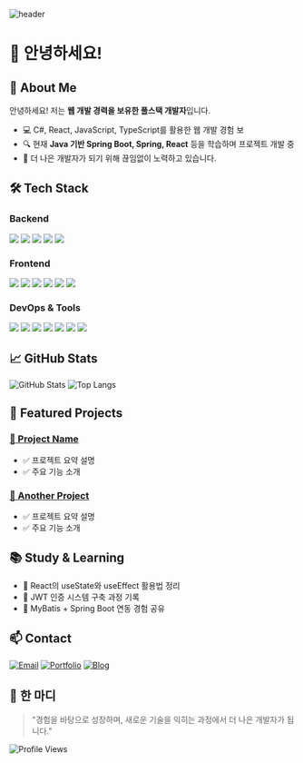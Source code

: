 ![header](https://capsule-render.vercel.app/api?type=waving&amp;color=gradient&amp;customColorList=10&amp;height=200&amp;text=000flag's%20GITHUB&amp;fontSize=50&amp;animation=twinkling&amp;fontAlign=68&amp;fontAlignY=36)

# 👋 안녕하세요!

## 🚀 About Me
안녕하세요! 저는 **웹 개발 경력을 보유한 풀스택 개발자**입니다.
- 💻 C#, React, JavaScript, TypeScript를 활용한 웹 개발 경험 보
- 🔍 현재 **Java 기반 Spring Boot, Spring, React** 등을 학습하며 프로젝트 개발 중
- 🚀 더 나은 개발자가 되기 위해 끊임없이 노력하고 있습니다.

## 🛠 Tech Stack
### **Backend**
<p>
  <img src="https://img.shields.io/badge/Spring-6DB33F?style=for-the-badge&logo=spring&logoColor=white">
  <img src="https://img.shields.io/badge/Java-ED8B00?style=for-the-badge&logo=openjdk&logoColor=white">
  <img src="https://img.shields.io/badge/.NET-5C2D91?style=for-the-badge&logo=.net&logoColor=white">
  <img src="https://img.shields.io/badge/MySQL-005C84?style=for-the-badge&logo=mysql&logoColor=white">
  <img src="https://img.shields.io/badge/Microsoft_SQL_Server-CC2927?style=for-the-badge&logo=microsoft-sql-server&logoColor=white">
</p>

### **Frontend**
<p>
  <img src="https://img.shields.io/badge/HTML5-E34F26?style=for-the-badge&logo=html5&logoColor=white">
  <img src="https://img.shields.io/badge/React-20232A?style=for-the-badge&logo=react&logoColor=61DAFB">
  <img src="https://img.shields.io/badge/Next.js-000?logo=nextdotjs&logoColor=fff&style=for-the-badge">
  <img src="https://img.shields.io/badge/TypeScript-007ACC?style=for-the-badge&logo=typescript&logoColor=white">
  <img src="https://img.shields.io/badge/JavaScript-F7DF1E?style=for-the-badge&logo=JavaScript&logoColor=white">
  <img src="https://img.shields.io/badge/CSS-239120?&style=for-the-badge&logo=css3&logoColor=white">
</p>

### **DevOps & Tools**
<p>
  <img src="https://img.shields.io/badge/docker-%230db7ed.svg?style=for-the-badge&logo=docker&logoColor=white">
  <img src="https://img.shields.io/badge/Amazon_AWS-232F3E?style=for-the-badge&logo=amazon-aws&logoColor=white">
  <img src="https://img.shields.io/badge/Microsoft_Azure-0089D6?style=for-the-badge&logo=microsoft-azure&logoColor=white">
  <img src="https://img.shields.io/badge/GitHub-100000?style=for-the-badge&logo=github&logoColor=white">
  <img src="https://img.shields.io/badge/GitLab-330F63?style=for-the-badge&logo=gitlab&logoColor=white">
  <img src="https://img.shields.io/badge/Postman-FF6C37?style=for-the-badge&logo=postman&logoColor=white">
  <img src="https://img.shields.io/badge/-Swagger-%23Clojure?style=for-the-badge&logo=swagger&logoColor=white">
</p>

## 📈 GitHub Stats
![GitHub Stats](https://github-readme-stats.vercel.app/api?username=000flag&show_icons=true&theme=radical)
![Top Langs](https://github-readme-stats.vercel.app/api/top-langs/?username=000flag&layout=compact&theme=radical)

## 🌟 Featured Projects
### [🚀 Project Name](https://github.com/yourgithub/project-name)
- ✅ 프로젝트 요약 설명
- ✅ 주요 기능 소개

### [📡 Another Project](https://github.com/yourgithub/another-project)
- ✅ 프로젝트 요약 설명
- ✅ 주요 기능 소개

## 📚 Study & Learning
- 📌 React의 useState와 useEffect 활용법 정리
- 📌 JWT 인증 시스템 구축 과정 기록
- 📌 MyBatis + Spring Boot 연동 경험 공유

## 📫 Contact
[![Email](https://img.shields.io/badge/Email-illu9856@gmail.com-red)](mailto:your.email@example.com)
[![Portfolio](https://img.shields.io/badge/Portfolio-YourWebsite-blue)](https://yourwebsite.com)
[![Blog](https://img.shields.io/badge/Blog-YourBlog-orange)](https://yourblog.com)

## 🌟 한 마디
> "경험을 바탕으로 성장하며, 새로운 기술을 익히는 과정에서 더 나은 개발자가 됩니다."

![Profile Views](https://komarev.com/ghpvc/?username=000flag&color=blue)
